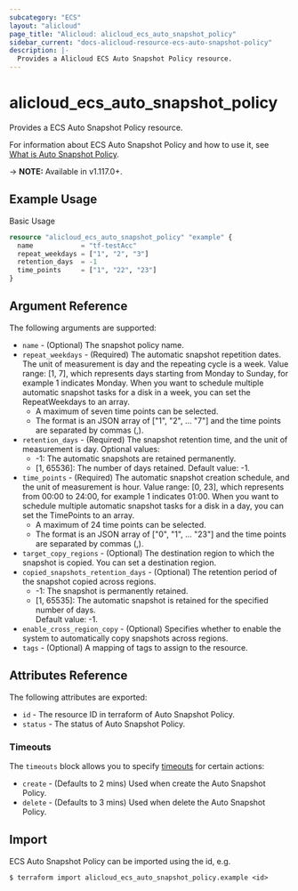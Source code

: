 ```yaml
---
subcategory: "ECS"
layout: "alicloud"
page_title: "Alicloud: alicloud_ecs_auto_snapshot_policy"
sidebar_current: "docs-alicloud-resource-ecs-auto-snapshot-policy"
description: |-
  Provides a Alicloud ECS Auto Snapshot Policy resource.
---
```


# alicloud\_ecs\_auto\_snapshot\_policy

Provides a ECS Auto Snapshot Policy resource.

For information about ECS Auto Snapshot Policy and how to use it, see [What is Auto Snapshot Policy](https://www.alibabacloud.com/help/en/doc-detail/25527.htm).

-> **NOTE:** Available in v1.117.0+.

## Example Usage

Basic Usage

```terraform
resource "alicloud_ecs_auto_snapshot_policy" "example" {
  name            = "tf-testAcc"
  repeat_weekdays = ["1", "2", "3"]
  retention_days  = -1
  time_points     = ["1", "22", "23"]
}

```

## Argument Reference

The following arguments are supported:

* `name` - (Optional) The snapshot policy name.
* `repeat_weekdays` - (Required) The automatic snapshot repetition dates. The unit of measurement is day and the repeating cycle is a week. Value range: [1, 7], which represents days starting from Monday to Sunday, for example 1  indicates Monday. When you want to schedule multiple automatic snapshot tasks for a disk in a week, you can set the RepeatWeekdays to an array.
    - A maximum of seven time points can be selected.
    - The format is  an JSON array of ["1", "2", … "7"]  and the time points are separated by commas (,).
* `retention_days` - (Required) The snapshot retention time, and the unit of measurement is day. Optional values:
    - -1: The automatic snapshots are retained permanently.
    - [1, 65536]: The number of days retained.
    Default value: -1.
* `time_points` - (Required) The automatic snapshot creation schedule, and the unit of measurement is hour. Value range: [0, 23], which represents from 00:00 to 24:00,  for example 1 indicates 01:00. When you want to schedule multiple automatic snapshot tasks for a disk in a day, you can set the TimePoints to an array.
    - A maximum of 24 time points can be selected.
    - The format is  an JSON array of ["0", "1", … "23"] and the time points are separated by commas (,).
* `target_copy_regions` - (Optional) The destination region to which the snapshot is copied. You can set a destination region.
* `copied_snapshots_retention_days` - (Optional) The retention period of the snapshot copied across regions.
    - -1: The snapshot is permanently retained.
    - [1, 65535]: The automatic snapshot is retained for the specified number of days.     
    Default value: -1.
* `enable_cross_region_copy` - (Optional) Specifies whether to enable the system to automatically copy snapshots across regions.
* `tags` - (Optional) A mapping of tags to assign to the resource.

## Attributes Reference

The following attributes are exported:

* `id` - The resource ID in terraform of Auto Snapshot Policy.
* `status` - The status of Auto Snapshot Policy.

### Timeouts

The `timeouts` block allows you to specify [timeouts](https://www.terraform.io/docs/configuration-0-11/resources.html#timeouts) for certain actions:

* `create` - (Defaults to 2 mins) Used when create the Auto Snapshot Policy.
* `delete` - (Defaults to 3 mins) Used when delete the Auto Snapshot Policy.

## Import

ECS Auto Snapshot Policy can be imported using the id, e.g.

```shell
$ terraform import alicloud_ecs_auto_snapshot_policy.example <id>
```
